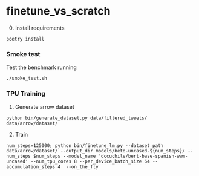 # finetune_vs_scratch

0. Install requirements

```
poetry install
```


### Smoke test

Test the benchmark running

```
./smoke_test.sh
```

### TPU Training

1. Generate arrow dataset
```
python bin/generate_dataset.py data/filtered_tweets/ data/arrow/dataset/
```
2. Train
```
num_steps=125000; python bin/finetune_lm.py --dataset_path  data/arrow/dataset/ --output_dir models/beto-uncased-${num_steps}/ --num_steps $num_steps --model_name 'dccuchile/bert-base-spanish-wwm-uncased' --num_tpu_cores 8 --per_device_batch_size 64 --accumulation_steps 4  --on_the_fly
```